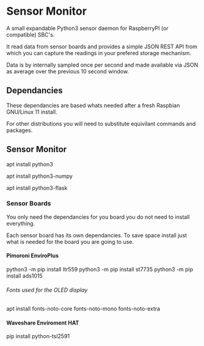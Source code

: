 # Sensor Monitor

A small expandable Python3 sensor daemon for RaspberryPI (or compatible) SBC's.

It read data from sensor boards and provides a simple JSON REST API from which you can capture the readings in your prefered storage mechanism.

Data is by internally sampled once per second and made available via JSON as average over the previous 10 second window.

## Dependancies
These dependancies are based whats needed after a fresh Raspbian GNU/Linux 11 install.

For other distributions you will need to substitute equivilant commands and packages.

## Sensor Monitor
apt install python3

apt install python3-numpy

apt install python3-flask

### Sensor Boards
You only need the dependancies for you board you do not need to install everything.

Each sensor board has its own dependancies. To save space install just what is needed for the board you are going to use.

#### Pimoroni EnviroPlus
python3 -m pip install ltr559
python3 -m pip install st7735
python3 -m pip install ads1015
###### Fonts used for the OLED display
apt install fonts-noto-core fonts-noto-mono fonts-noto-extra

#### Waveshare Enviroment HAT
pip install python-tsl2591